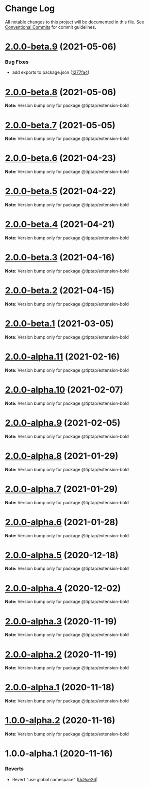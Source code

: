 # Change Log

All notable changes to this project will be documented in this file.
See [Conventional Commits](https://conventionalcommits.org) for commit guidelines.

# [2.0.0-beta.9](https://github.com/ueberdosis/tiptap/compare/@tiptap/extension-bold@2.0.0-beta.8...@tiptap/extension-bold@2.0.0-beta.9) (2021-05-06)


### Bug Fixes

* add exports to package.json ([1277fa4](https://github.com/ueberdosis/tiptap/commit/1277fa47151e9c039508cdb219bdd0ffe647f4ee))





# [2.0.0-beta.8](https://github.com/ueberdosis/tiptap/compare/@tiptap/extension-bold@2.0.0-beta.7...@tiptap/extension-bold@2.0.0-beta.8) (2021-05-06)

**Note:** Version bump only for package @tiptap/extension-bold





# [2.0.0-beta.7](https://github.com/ueberdosis/tiptap/compare/@tiptap/extension-bold@2.0.0-beta.6...@tiptap/extension-bold@2.0.0-beta.7) (2021-05-05)

**Note:** Version bump only for package @tiptap/extension-bold





# [2.0.0-beta.6](https://github.com/ueberdosis/tiptap/compare/@tiptap/extension-bold@2.0.0-beta.5...@tiptap/extension-bold@2.0.0-beta.6) (2021-04-23)

**Note:** Version bump only for package @tiptap/extension-bold





# [2.0.0-beta.5](https://github.com/ueberdosis/tiptap/compare/@tiptap/extension-bold@2.0.0-beta.4...@tiptap/extension-bold@2.0.0-beta.5) (2021-04-22)

**Note:** Version bump only for package @tiptap/extension-bold





# [2.0.0-beta.4](https://github.com/ueberdosis/tiptap/compare/@tiptap/extension-bold@2.0.0-beta.3...@tiptap/extension-bold@2.0.0-beta.4) (2021-04-21)

**Note:** Version bump only for package @tiptap/extension-bold





# [2.0.0-beta.3](https://github.com/ueberdosis/tiptap/compare/@tiptap/extension-bold@2.0.0-beta.2...@tiptap/extension-bold@2.0.0-beta.3) (2021-04-16)

**Note:** Version bump only for package @tiptap/extension-bold





# [2.0.0-beta.2](https://github.com/ueberdosis/tiptap/compare/@tiptap/extension-bold@2.0.0-beta.1...@tiptap/extension-bold@2.0.0-beta.2) (2021-04-15)

**Note:** Version bump only for package @tiptap/extension-bold





# [2.0.0-beta.1](https://github.com/ueberdosis/tiptap/compare/@tiptap/extension-bold@2.0.0-alpha.11...@tiptap/extension-bold@2.0.0-beta.1) (2021-03-05)

**Note:** Version bump only for package @tiptap/extension-bold





# [2.0.0-alpha.11](https://github.com/ueberdosis/tiptap/compare/@tiptap/extension-bold@2.0.0-alpha.10...@tiptap/extension-bold@2.0.0-alpha.11) (2021-02-16)

**Note:** Version bump only for package @tiptap/extension-bold





# [2.0.0-alpha.10](https://github.com/ueberdosis/tiptap/compare/@tiptap/extension-bold@2.0.0-alpha.9...@tiptap/extension-bold@2.0.0-alpha.10) (2021-02-07)

**Note:** Version bump only for package @tiptap/extension-bold





# [2.0.0-alpha.9](https://github.com/ueberdosis/tiptap/compare/@tiptap/extension-bold@2.0.0-alpha.8...@tiptap/extension-bold@2.0.0-alpha.9) (2021-02-05)

**Note:** Version bump only for package @tiptap/extension-bold





# [2.0.0-alpha.8](https://github.com/ueberdosis/tiptap/compare/@tiptap/extension-bold@2.0.0-alpha.7...@tiptap/extension-bold@2.0.0-alpha.8) (2021-01-29)

**Note:** Version bump only for package @tiptap/extension-bold





# [2.0.0-alpha.7](https://github.com/ueberdosis/tiptap/compare/@tiptap/extension-bold@2.0.0-alpha.6...@tiptap/extension-bold@2.0.0-alpha.7) (2021-01-29)

**Note:** Version bump only for package @tiptap/extension-bold





# [2.0.0-alpha.6](https://github.com/ueberdosis/tiptap/compare/@tiptap/extension-bold@2.0.0-alpha.5...@tiptap/extension-bold@2.0.0-alpha.6) (2021-01-28)

**Note:** Version bump only for package @tiptap/extension-bold





# [2.0.0-alpha.5](https://github.com/ueberdosis/tiptap/compare/@tiptap/extension-bold@2.0.0-alpha.4...@tiptap/extension-bold@2.0.0-alpha.5) (2020-12-18)

**Note:** Version bump only for package @tiptap/extension-bold





# [2.0.0-alpha.4](https://github.com/ueberdosis/tiptap/compare/@tiptap/extension-bold@2.0.0-alpha.3...@tiptap/extension-bold@2.0.0-alpha.4) (2020-12-02)

**Note:** Version bump only for package @tiptap/extension-bold





# [2.0.0-alpha.3](https://github.com/ueberdosis/tiptap/compare/@tiptap/extension-bold@2.0.0-alpha.2...@tiptap/extension-bold@2.0.0-alpha.3) (2020-11-19)

**Note:** Version bump only for package @tiptap/extension-bold





# [2.0.0-alpha.2](https://github.com/ueberdosis/tiptap/compare/@tiptap/extension-bold@2.0.0-alpha.1...@tiptap/extension-bold@2.0.0-alpha.2) (2020-11-19)

**Note:** Version bump only for package @tiptap/extension-bold





# [2.0.0-alpha.1](https://github.com/ueberdosis/tiptap/compare/@tiptap/extension-bold@1.0.0-alpha.2...@tiptap/extension-bold@2.0.0-alpha.1) (2020-11-18)

**Note:** Version bump only for package @tiptap/extension-bold





# [1.0.0-alpha.2](https://github.com/ueberdosis/tiptap/compare/@tiptap/extension-bold@1.0.0-alpha.1...@tiptap/extension-bold@1.0.0-alpha.2) (2020-11-16)

**Note:** Version bump only for package @tiptap/extension-bold





# 1.0.0-alpha.1 (2020-11-16)


### Reverts

* Revert "use global namespace" ([0c9ce26](https://github.com/ueberdosis/tiptap/commit/0c9ce26c02c07d88a757c01b0a9d7f9e2b0b7502))
